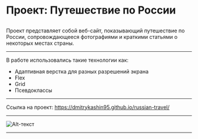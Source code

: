 # Проект: Путешествие по России

## 
Проект представляет собой веб-сайт, показывающий путешествие по России, сопровождающееся фотографиями и краткими статьями о некоторых местах страны.
___

В работе использовались такие технологии как:

- Адаптивная верстка для разных разрешений экрана
- Flex
- Grid
- Псевдоклассы
___
Ссылка на проект:
https://dmitrykashin95.github.io/russian-travel/
___

![Alt-текст](https://baoasahi.com/wp-content/uploads/2018/08/2-chu-meo-du-lich-khap-nhat-ban-cung-ong-chu-doanh-nhan.jpg "Котики")
___